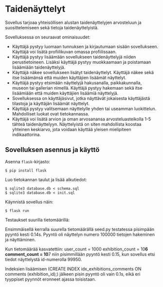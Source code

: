 # Taidenäyttelyt

Sovellus tarjoaa yhteisöllisen alustan taidenäyttelyjen arvosteluun ja suosittelemiseen sekä tietoja taidenäyttelyistä.

Sovelluksessa on seuraavat ominaisuudet:

* Käyttäjä pystyy luomaan tunnuksen ja kirjautumaan sisään sovellukseen. Käyttäjä voi lisätä profiilikuvan omassa profiilissaan.
* Käyttäjä pystyy lisäämään sovellukseen taidenäyttelyjä niiden perustietoineen. Lisäksi käyttäjä pystyy muokkaamaan ja poistamaan lisäämiään taidenäyttelyjä.
* Käyttäjä näkee sovellukseen lisätyt taidenäyttelyt. Käyttäjä näkee sekä itse lisäämänsä että muiden käyttäjien lisäämät näyttelyt.
* Käyttäjä pystyy etsimään näyttelyjä hakusanalla, paikkakunnalla, museon tai gallerian nimellä. Käyttäjä pystyy hakemaan sekä itse lisäämiään että muiden käyttäjien lisäämiä näyttelyjä.
* Sovelluksessa on käyttäjäsivut, jotka näyttävät jokaisesta käyttäjästä tilastoja ja käyttäjän lisäämät näyttelyt.
* Käyttäjä pystyy valitsemaan näyttelylle yhden tai useamman luokittelun. Mahdolliset luokat ovat tietokannassa.
* Käyttäjä voi lisätä arvion ja oman arvosanansa arvosteluasteikolla 1-5 tähteä taidenäyttelyyn. Näyttelyistä on siten mahdollista koostaa yhteinen keskiarvo, jota voidaan käyttää yleisen mielipiteen indikaattorina.

## Sovelluksen asennus ja käyttö

Asenna `flask`-kirjasto:

```
$ pip install flask
```

Luo tietokannan taulut ja lisää alkutiedot:

```
$ sqlite3 database.db < schema.sql
$ sqlite3 database.db < init.sql
```

Käynnistä sovellus näin:

```
$ flask run
```

Testaukset suurilla tietomäärillä:

Ensimmäisellä kerralla suurella tietomäärällä seed.py testatessa pisimpään pyyntö kesti 0.14s. Pyyntö oli näyttelyn numero 100000 tietojen hakeminen ja näyttäminen. 

Kun tietomäärää kasvatettiin:
user_count = 1000
exhibition_count = 10**6
comment_count = 10**7
niin pisimmillään pyyntö kesti 0.15, kun sovellus etsi tiedot näyttelystä id-numerolla 99950. 

Indeksien lisäämisen (CREATE INDEX idx_exhibitions_comments ON comments (exhibition_id);) jälkeen pisin pyyntö oli vain 0.1s, eikä eri tyyppiset pyynnöt eronneet ajassa toisistaan. 
